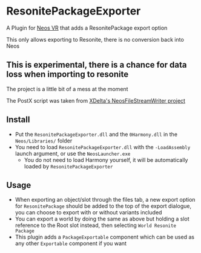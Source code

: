 # ResonitePackageExporter
A Plugin for [Neos VR](https://neos.com/) that adds a ResonitePackage export option

This only allows exporting to Resonite, there is no conversion back into Neos


## This is experimental, there is a chance for data loss when importing to resonite
The project is a little bit of a mess at the moment

The PostX script was taken from [XDelta's NeosFileStreamWriter project](https://github.com/XDelta/NeosFileStreamWriter/)


## Install
- Put the `ResonitePackageExporter.dll` and the `0Harmony.dll` in the `Neos/Libraries/` folder
- You need to load `ResonitePackageExporter.dll` with the `-LoadAssembly` launch argument, or use the `NeosLauncher.exe`
  - You do not need to load Harmony yourself, it will be automatically loaded by `ResonitePackageExporter`


## Usage
- When exporting an object/slot through the files tab, a new export option for `ResonitePackage` should be added to the top of the export dialogue, you can choose to export with or without variants included
- You can export a world by doing the same as above but holding a slot reference to the Root slot instead, then selecting `World Resonite Package`
- This plugin adds a `PackageExportable` component which can be used as any other `Exportable` component if you want
